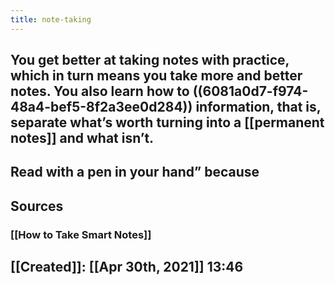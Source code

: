 ```yaml
---
title: note-taking
---
```


## You get better at taking notes with practice, which in turn means you take more and better notes. You also learn how to ((6081a0d7-f974-48a4-bef5-8f2a3ee0d284)) information, that is, separate what’s worth turning into a [[permanent notes]] and what isn’t.
## Read with a pen in your hand” because
## Sources
### [[How to Take Smart Notes]]
## [[Created]]: [[Apr 30th, 2021]] 13:46

